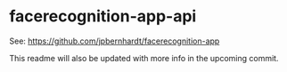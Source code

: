 # facerecognition-app-api

See: https://github.com/jpbernhardt/facerecognition-app

This readme will also be updated with more info in the upcoming commit.
